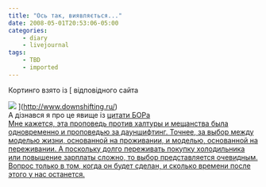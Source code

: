 ```yaml
---
title: "Ось так, виявляється..."
date: 2008-05-01T20:53:06-05:00
categories:
    - diary
    - livejournal
tags:
    - TBD
    - imported
---
```


Кортинго взято із [ відповідного сайта  
  
![](http://www.downshifting.ru/files/images/downshifting.gif) ](http://www.downshifting.ru/)   
А дізнався я про це явище із [цитати БОРа](http://bash.org.ru/quote/396413/rulez)   
[ Мне кажется, эта проповедь против халтуры и мещанства была одновременно и проповедью за дауншифтинг. Точнее, за выбор между моделью жизни, основанной на проживании, и моделью, основанной на переживании. А поскольку долго переживать покупку холодильника или повышение зарплаты сложно, то выбор представляется очевидным. Вопрос только в том, когда он будет сделан, и сколько времени после этого у нас останется.  
](http://hh.ru/contents/publication.do?publicationRubrikId=12&publicationId=345)